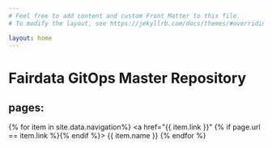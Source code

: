 ```yaml
---
# Feel free to add content and custom Front Matter to this file.
# To modify the layout, see https://jekyllrb.com/docs/themes/#overriding-theme-defaults

layout: home
---
```

# Fairdata GitOps Master Repository

## pages:

{% for item in site.data.navigation%}
<a href="{{ item.link }}" {% if page.url == item.link %}{% endif %}>
      {{ item.name }}
    </a>
{% endfor %}